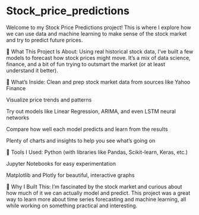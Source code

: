 # Stock_price_predictions
Welcome to my Stock Price Predictions project! This is where I explore how we can use data and machine learning to make sense of the stock market and try to predict future prices.

🌟 What This Project Is About:
Using real historical stock data, I’ve built a few models to forecast how stock prices might move. It’s a mix of data science, finance, and a bit of fun trying to outsmart the market (or at least understand it better).

🔧 What’s Inside:
Clean and prep stock market data from sources like Yahoo Finance

Visualize price trends and patterns

Try out models like Linear Regression, ARIMA, and even LSTM neural networks

Compare how well each model predicts and learn from the results

Plenty of charts and insights to help you see what’s going on

🧰 Tools I Used:
Python (with libraries like Pandas, Scikit-learn, Keras, etc.)

Jupyter Notebooks for easy experimentation

Matplotlib and Plotly for beautiful, interactive graphs

🎯 Why I Built This:
I’m fascinated by the stock market and curious about how much of it we can actually model and predict. This project was a great way to learn more about time series forecasting and machine learning, all while working on something practical and interesting.
